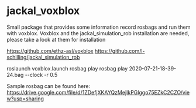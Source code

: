 # jackal_voxblox

Small package that provides some information record rosbags and run them with voxblox. 
Voxblox and the jackal_simulation_rob installation are needed, please take a look at them for installation

https://github.com/ethz-asl/voxblox
https://github.com/l-schilling/jackal_simulation_rob

roslaunch voxblox.launch
rosbag play rosbag play 2020-07-21-18-39-24.bag --clock -r 0.5

Sample rosbag can be found here: https://drive.google.com/file/d/1ZDefjXKAYQzMejIkPGlggo75EZkC2CZO/view?usp=sharing
